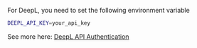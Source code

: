 For DeepL, you need to set the following environment variable
```bash
DEEPL_API_KEY=your_api_key
```
See more here: [DeepL API Authentication](https://developers.deepl.com/docs/getting-started/auth#authentication)
